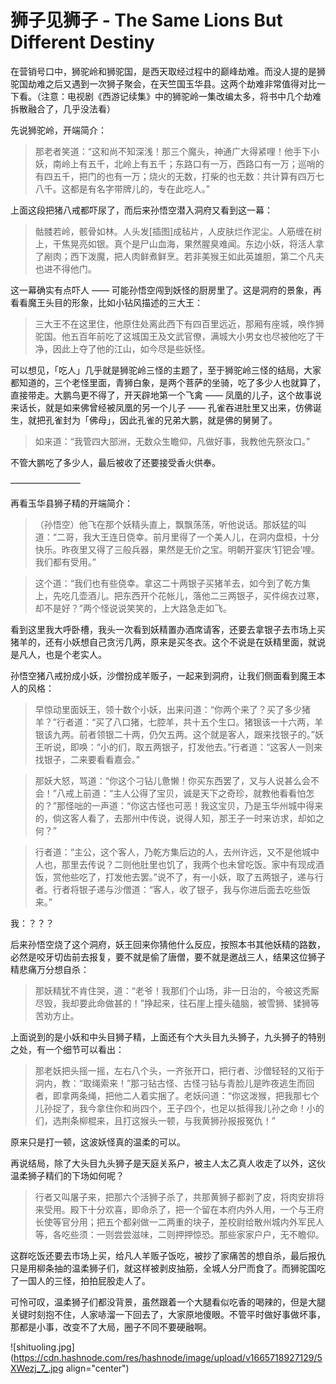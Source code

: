 # 狮子见狮子 - The Same Lions But Different Destiny

在营销号口中，狮驼岭和狮驼国，是西天取经过程中的巅峰劫难。而没人提的是狮驼国劫难之后又遇到一次狮子聚会，在天竺国玉华县。这两个劫难非常值得对比一下看。（注意：电视剧《西游记续集》中的狮驼岭一集改编太多，将书中几个劫难拆散融合了，几乎没法看）

先说狮驼岭，开端简介：

>那老者笑道：“这和尚不知深浅！那三个魔头，神通广大得紧哩！他手下小妖，南岭上有五千，北岭上有五千；东路口有一万，西路口有一万；巡哨的有四五千，把门的也有一万；烧火的无数，打柴的也无数：共计算有四万七八千。这都是有名字带牌儿的，专在此吃人。”

上面这段把猪八戒都吓尿了，而后来孙悟空潜入洞府又看到这一幕：

>骷髅若岭，骸骨如林。人头发[插图]成毡片，人皮肤烂作泥尘。人筋缠在树上，干焦晃亮如银。真个是尸山血海，果然腥臭难闻。东边小妖，将活人拿了剐肉；西下泼魔，把人肉鲜煮鲜烹。若非美猴王如此英雄胆，第二个凡夫也进不得他门。

这一幕确实有点吓人 —— 可能孙悟空闯到妖怪的厨房里了。这是洞府的景象，再看看魔王头目的形象，比如小钻风描述的三大王：

>三大王不在这里住，他原住处离此西下有四百里远近，那厢有座城，唤作狮驼国。他五百年前吃了这城国王及文武官僚，满城大小男女也尽被他吃了干净，因此上夺了他的江山，如今尽是些妖怪。

可以想见，「吃人」几乎就是狮驼岭三怪的主题了，至于狮驼岭三怪的结局，大家都知道的，三个老怪里面，青狮白象，是两个菩萨的坐骑，吃了多少人也就算了，直接带走。大鹏鸟更不得了，开天辟地第一个飞禽 —— 凤凰的儿子，这个故事说来话长，就是如来佛曾经被凤凰的另一个儿子 —— 孔雀吞进肚里又出来，仿佛诞生，就把孔雀封为「佛母」，因此孔雀的兄弟大鹏，就是佛的舅舅了。

>如来道：“我管四大部洲，无数众生瞻仰，凡做好事，我教他先祭汝口。”

不管大鹏吃了多少人，最后被收了还要接受香火供奉。

————————

再看玉华县狮子精的开端简介：

>（孙悟空）他飞在那个妖精头直上，飘飘荡荡，听他说话。那妖猛的叫道：“二哥，我大王连日侥幸。前月里得了一个美人儿，在洞内盘桓，十分快乐。昨夜里又得了三般兵器，果然是无价之宝。明朝开宴庆‘钉钯会’哩。我们都有受用。”

>这个道：“我们也有些侥幸。拿这二十两银子买猪羊去，如今到了乾方集上，先吃几壶酒儿。把东西开个花帐儿，落他二三两银子，买件绵衣过寒，却不是好？”两个怪说说笑笑的，上大路急走如飞。

看到这里我大呼卧槽，我头一次看到妖精置办酒席请客，还要去拿银子去市场上买猪羊的，还有小妖想自己贪污几两，原来是买冬衣。这个不说是在妖精里面，就说是凡人，也是个老实人。

孙悟空猪八戒扮成小妖，沙僧扮成羊贩子，一起来到洞府，让我们侧面看到魔王本人的风格：

>早惊动里面妖王，领十数个小妖，出来问道：“你两个来了？买了多少猪羊？”行者道：“买了八口猪，七腔羊，共十五个生口。猪银该一十六两，羊银该九两。前者领银二十两，仍欠五两。这个就是客人，跟来找银子的。”妖王听说，即唤：“小的们，取五两银子，打发他去。”行者道：“这客人一则来找银子，二来要看看嘉会。”

>那妖大怒，骂道：“你这个刁钻儿惫懒！你买东西罢了，又与人说甚么会不会！”八戒上前道：“主人公得了宝贝，诚是天下之奇珍，就教他看看怕怎的？”那怪咄的一声道：“你这古怪也可恶！我这宝贝，乃是玉华州城中得来的，倘这客人看了，去那州中传说，说得人知，那王子一时来访求，却如之何？”

>行者道：“主公，这个客人，乃乾方集后边的人，去州许远，又不是他城中人也，那里去传说？二则他肚里也饥了，我两个也未曾吃饭。家中有现成酒饭，赏他些吃了，打发他去罢。”说不了，有一小妖，取了五两银子，递与行者。行者将银子递与沙僧道：“客人，收了银子，我与你进后面去吃些饭来。”

我：？？？

后来孙悟空烧了这个洞府，妖王回来你猜他什么反应，按照本书其他妖精的路数，必然是咬牙切齿前去报复，要不就是偷了唐僧，要不就是邀战三人，结果这位狮子精悲痛万分想自杀：

>那妖精犹不肯住哭，道：“老爷！我那们个山场，非一日治的，今被这秃厮尽毁，我却要此命做甚的！”挣起来，往石崖上撞头磕脑，被雪狮、猱狮等苦劝方止。

上面说到的是小妖和中头目狮子精，上面还有个大头目九头狮子，九头狮子的特别之处，有一个细节可以看出：

>那老妖把头摇一摇，左右八个头，一齐张开口，把行者、沙僧轻轻的又衔于洞内，教：“取绳索来！”那刁钻古怪、古怪刁钻与青脸儿是昨夜逃生而回者，即拿两条绳，把他二人着实捆了。老妖问道：“你这泼猴，把我那七个儿孙捉了，我今拿住你和尚四个，王子四个，也足以抵得我儿孙之命！小的们，选荆条柳棍来，且打这猴头一顿，与我黄狮孙报报冤仇！”

原来只是打一顿，这波妖怪真的温柔的可以。

再说结局，除了大头目九头狮子是天庭关系户，被主人太乙真人收走了以外，这伙温柔狮子精们的下场如何呢？

>行者又叫屠子来，把那六个活狮子杀了，共那黄狮子都剥了皮，将肉安排将来受用。殿下十分欢喜，即命杀了，把一个留在本府内外人用，一个与王府长使等官分用；把五个都剁做一二两重的块子，差校尉给散州城内外军民人等，各吃些须：一则尝尝滋味，二则押押惊恐。那些家家户户，无不瞻仰。

这群吃饭还要去市场上买，给凡人羊贩子饭吃，被抄了家痛苦的想自杀，最后报仇只是用柳条抽的温柔狮子们，就这样被剥皮抽筋，全城人分尸而食了。而狮驼国吃了一国人的三怪，拍拍屁股走人了。

可怜可叹，温柔狮子们都没背景，虽然跟着一个大腿看似吃香的喝辣的，但是大腿关键时刻抱不住，人家哧溜一下回去了，大家原地傻眼。不管平时做好事做坏事，那都是小事，改变不了大局，圈子不同不要硬融啊。


![shituoling.jpg](https://cdn.hashnode.com/res/hashnode/image/upload/v1665718927129/5XWezj_7_.jpg align="center")

